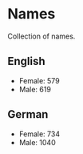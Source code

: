 # Names
Collection of names.

## English
- Female: 579
- Male: 619

## German
- Female: 734
- Male: 1040
